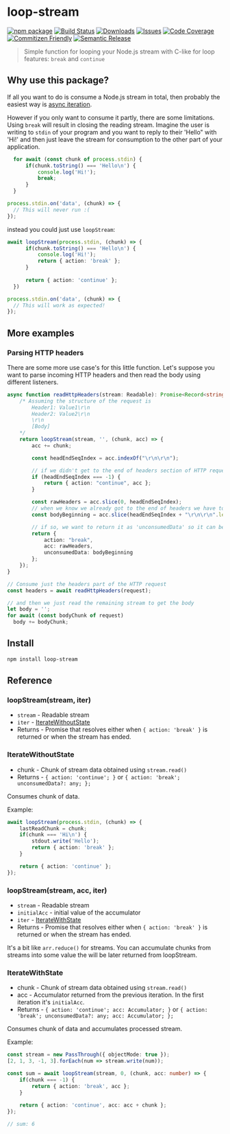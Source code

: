 # loop-stream

[![npm package][npm-img]][npm-url]
[![Build Status][build-img]][build-url]
[![Downloads][downloads-img]][downloads-url]
[![Issues][issues-img]][issues-url]
[![Code Coverage][codecov-img]][codecov-url]
[![Commitizen Friendly][commitizen-img]][commitizen-url]
[![Semantic Release][semantic-release-img]][semantic-release-url]

> Simple function for looping your Node.js stream with C-like for loop features: `break` and `continue`

## Why use this package?
If all you want to do is consume a Node.js stream in total, then probably the easiest way is [async iteration](https://nodejs.org/api/stream.html#readablesymbolasynciterator).

However if you only want to consume it partly, there are some limitations. Using `break` will result in closing the reading stream.
Imagine the user is writing to `stdin` of your program and you want to reply to their 'Hello" with 'Hi!' and then just leave the stream for consumption to the other part of your application.
```ts
  for await (const chunk of process.stdin) {
      if(chunk.toString() === 'Hello\n') {
          console.log('Hi!');
          break;
      }
  }

process.stdin.on('data', (chunk) => {
  // This will never run :(
});
```
instead you could just use `loopStream`:

```ts
await loopStream(process.stdin, (chunk) => {
      if(chunk.toString() === 'Hello\n') {
          console.log('Hi!');
          return { action: 'break' };
      }
  
      return { action: 'continue' };
  })

process.stdin.on('data', (chunk) => {
  // This will work as expected!
});
```

## More examples

### Parsing HTTP headers
There are some more use case's for this little function.
Let's suppose you want to parse incoming HTTP headers and then read the body using different listeners.

```ts
async function readHttpHeaders(stream: Readable): Promise<Record<string, string>> {
    /* Assuming the structure of the request is
        Header1: Value1\r\n
        Header2: Value2\r\n
        \r\n
        [Body]
    */
    return loopStream(stream, '', (chunk, acc) => {
        acc += chunk;

        const headEndSeqIndex = acc.indexOf("\r\n\r\n");

        // if we didn't get to the end of headers section of HTTP request, just continue reading the headers
        if (headEndSeqIndex === -1) {
            return { action: "continue", acc };
        }

        const rawHeaders = acc.slice(0, headEndSeqIndex);
        // when we know we already got to the end of headers we have to make sure we didn't read a part of HTTP body
        const bodyBeginning = acc.slice(headEndSeqIndex + "\r\n\r\n".length);

        // if so, we want to return it as 'unconsumedData' so it can be unshifted into the original stream
        return {
            action: "break",
            acc: rawHeaders,
            unconsumedData: bodyBeginning
        };
    });
}

// Consume just the headers part of the HTTP request
const headers = await readHttpHeaders(request);

// and then we just read the remaining stream to get the body
let body = '';
for await (const bodyChunk of request)
  body += bodyChunk;
```

## Install

```bash
npm install loop-stream
```

## Reference

### loopStream(stream, iter)
* `stream` - Readable stream
* `iter` - [IterateWithoutState](#IterateWithoutState)
* Returns - Promise<void> that resolves either when `{ action: 'break' }` is returned or when the stream has ended.

### IterateWithoutState
* chunk - Chunk of stream data obtained using `stream.read()`
* Returns - `{ action: 'continue'; }` or `{ action: 'break'; unconsumedData?: any; };`

Consumes chunk of data.

Example:

```ts
await loopStream(process.stdin, (chunk) => {
    lastReadChunk = chunk;
    if(chunk === 'Hi\n') {
        stdout.write('Hello');
        return { action: 'break' };
    }

    return { action: 'continue' };
});
```

### loopStream(stream, acc, iter)
* `stream` - Readable stream
* `initialAcc` - initial value of the accumulator
* `iter` - [IterateWithState](#IterateWithState)
* Returns - Promise<Accumulator> that resolves either when `{ action: 'break' }` is returned or when the stream has ended.

It's a bit like `arr.reduce()` for streams. You can accumulate chunks from streams into some value the will be later returned from loopStream.

### IterateWithState
* chunk - Chunk of stream data obtained using `stream.read()`
* acc - Accumulator returned from the previous iteration. In the first iteration it's `initialAcc`.
* Returns - `{ action: 'continue'; acc: Accumulator; }` or `{ action: 'break'; unconsumedData?: any; acc: Accumulator; };`

Consumes chunk of data and accumulates processed stream.


Example:

```ts
const stream = new PassThrough({ objectMode: true });
[2, 1, 3, -1, 3].forEach(num => stream.write(num));

const sum = await loopStream(stream, 0, (chunk, acc: number) => {
    if(chunk === -1) {
        return { action: 'break', acc };
    }
    
    return { action: 'continue', acc: acc + chunk };
});

// sum: 6
```

[build-img]:https://github.com/pietrzakacper/loop-stream/actions/workflows/release.yml/badge.svg
[build-url]:https://github.com/pietrzakacper/loop-stream/actions/workflows/release.yml
[downloads-img]:https://img.shields.io/npm/dt/loop-stream
[downloads-url]:https://www.npmtrends.com/loop-stream
[npm-img]:https://img.shields.io/npm/v/loop-stream
[npm-url]:https://www.npmjs.com/package/loop-stream
[issues-img]:https://img.shields.io/github/issues/pietrzakacper/loop-stream
[issues-url]:https://github.com/pietrzakacper/loop-stream/issues
[codecov-img]:https://codecov.io/gh/pietrzakacper/loop-stream/branch/main/graph/badge.svg
[codecov-url]:https://codecov.io/gh/pietrzakacper/loop-stream
[semantic-release-img]:https://img.shields.io/badge/%20%20%F0%9F%93%A6%F0%9F%9A%80-semantic--release-e10079.svg
[semantic-release-url]:https://github.com/semantic-release/semantic-release
[commitizen-img]:https://img.shields.io/badge/commitizen-friendly-brightgreen.svg
[commitizen-url]:http://commitizen.github.io/cz-cli/
